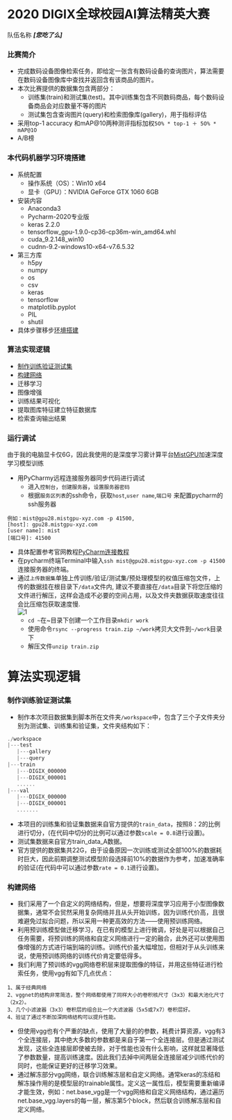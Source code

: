 2020 DIGIX全球校园AI算法精英大赛
=================================
队伍名称 ***[您吃了么]***  

### 比赛简介
* 完成数码设备图像检索任务，即给定一张含有数码设备的查询图片，算法需要在数码设备图像库中查找并返回含有该商品的图片。
* 本次比赛提供的数据集包含两部分：  
	* 训练集(train)和测试集(test)。其中训练集包含不同数码商品，每个数码设备商品会对应数量不等的图片
	* 测试集包含查询图片(query)和检索图像库(gallery)，用于指标评估  
* 采用top-1 accuracy 和mAP@10两种测评指标加权`𝟧𝟢% * 𝚝𝚘𝚙-𝟷 ＋ 𝟧𝟢% * 𝚖𝖠𝖯@𝟷𝟢`  
* A/B榜  

### 本代码机器学习环境搭建
* 系统配置
	* 操作系统（OS）：Win10 x64
	* 显卡（GPU）：NVIDIA GeForce GTX 1060 6GB
* 安装内容
	* Anaconda3
	* Pycharm-2020专业版
	* keras 2.2.0
	* tensorflow_gpu-1.9.0-cp36-cp36m-win_amd64.whl
	* cuda_9.2.148_win10
	* cudnn-9.2-windows10-x64-v7.6.5.32  
* 第三方库
	* h5py  
	* numpy  
	* os  
	* csv  
	* keras  
	* tensorflow  
	* matplotlib.pyplot  
	* PIL  
	* shutil  
* 具体步骤移步[环境搭建](https://github.com/liuwentao1992/HuaweiDIGIX-2020/blob/master/%E9%85%8D%E7%BD%AE.md)

### 算法实现逻辑
* [制作训练验证测试集](#制作训练验证测试集)
* [构建网络](#构建网络)
* 迁移学习
* 图像增强
* 训练结果可视化
* 提取图库特征建立特征数据库
* 检索查询输出结果

### 运行调试
由于我的电脑显卡仅6G，因此我使用的是深度学习雾计算平台[MistGPU](https://mistgpu.com/)加速深度学习模型训练
* 用PyCharmy远程连接服务器同步代码进行调试  
	* 进入`控制台`，`创建服务器`，`设置服务器密码`  
	* 根据`服务区列表`的ssh命令，获取`host`,`user name`,`端口号` 来配置pycharm的ssh服务器    

```	
例如：mist@gpu28.mistgpu-xyz.com -p 41500,   
[host]: gpu28.mistgpu-xyz.com  
[user name]: mist  
[端口号]: 41500  
```   

* 具体配置参考官网教程[PyCharm连接教程](http://blog.mistgpu.com/2020/04/08/PyCharm%E8%BF%9E%E6%8E%A5%E6%95%99%E7%A8%8B/)
* 在pycharm终端Terminal中输入`ssh mist@gpu28.mistgpu-xyz.com -p 41500`连接服务器的终端。
* 通过`上传数据集`单独上传训练/验证/测试集/预处理模型的权值压缩包文件，上传的数据挂在根目录下`/data`文件内,
	建议不要直接在`/data`目录下将您压缩的文件进行解压，这样会造成不必要的空间占用，以及文件夹数据获取速度往往会比压缩包获取速度慢.  
	![1](https://github.com/liuwentao1992/HuaweiDIGIX-2020/blob/master/github%E5%9B%BE%E7%89%87/train_test_validation.png)
	* `cd ~`在~目录下创建一个工作目录`mkdir work`
	* 使用命令`rsync --progress train.zip ~/work`拷贝大文件到`~/work`目录下
	* 解压文件`unzip train.zip`


算法实现逻辑
============
### 制作训练验证测试集
* 制作本次项目数据集到脚本所在文件夹`/workspace`中，包含了三个子文件夹分别为测试集、训练集和验证集，文件夹结构如下：
```cpp
./workspace  
|---test
   |---gallery
   |---query
|---train
   |---DIGIX_000000
   |---DIGIX_000001
   ......
|---val
   |---DIGIX_000000
   |---DIGIX_000001
   .......
```

* 本项目的训练集和验证集数据来自官方提供的`train_data`，按照8：2的比例进行切分，(在代码中切分的比例可以通过参数`scale = 0.8`进行设置)。
* 测试集数据来自官方train_data_A数据。
* 官方提供的数据集共22G，由于设备原因一次训练或测试全部100%的数据耗时巨大，因此前期调整测试模型阶段选择前10%的数据作为参考，加速准确率的验证(在代码中可以通过参数`rate = 0.1`进行设置)。

### 构建网络
* 我们采用了一个自定义的网络结构，但是，想要将深度学习应用于小型图像数据集，通常不会贸然采用复杂网络并且从头开始训练，因为训练代价高，且很难避免过拟合问题，所以采用一种更高效的方法——使用预训练网络。
* 利用预训练模型做迁移学习，在已有的模型上进行微调，好处是可以根据自己任务需要，将预训练的网络和自定义网络进行一定的融合，此外还可以使用图像增强的方式进行端到端的训练。训练代价虽大幅增加，但相对于从头训练来说，使用预训练网络的训练代价肯定要低得多。
* 我们利用了预训练的vgg网络卷积层来提取图像的特征，并用这些特征进行检索任务，使用vgg有如下几点优点：
```
1、属于经典网络  
2、vggnet的结构非常简洁，整个网络都使用了同样大小的卷积核尺寸（3x3）和最大池化尺寸（2x2）。
3、几个小滤波器（3x3）卷积层的组合比一个大滤波器（5x5或7x7）卷积层好。
4、验证了通过不断加深网络结构可以提升性能。
```
* 但使用vgg也有个严重的缺点，使用了大量的的参数，耗费计算资源，vgg有3个全连接层，其中绝大多数的参数都是来自于第一个全连接层。但是通过测试发现，这些全连接层即使被去除，对于性能也没有什么影响，这样就显著降低了参数数量，提高训练速度。因此我们去掉中间两层全连接层减少训练代价的同时，也能保证更好的迁移学习效果。
* 通过解冻部分vgg网络，联合训练解冻层和自定义网络。通常keras的冻结和解冻操作用的是模型层的trainable属性。定义这一属性后，模型需要重新编译才能生效，例如：net.base_vgg是一个vgg网络和自定义网络结构，通过遍历net.base_vgg.layers的每一层，解冻第5个block，然后联合训练解冻层和自定义网络。




















